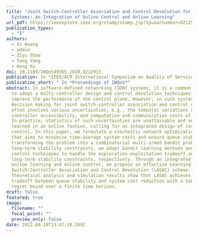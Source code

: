 ```yaml
---
title: "Joint Switch-Controller Association and Control Devolution for SDN
  Systems: An Integration of Online Control and Online Learning"
url_pdf: https://ieeexplore.ieee.org/stamp/stamp.jsp?tp=&arnumber=9212913
publication_types:
  - "1"
authors:
  - Xi Huang
  - admin
  - Ziyu Shao
  - Yang Yang
  - Hong Xu
doi: 10.1109/IWQoS49365.2020.9212913
publication: In *IEEE/ACM International Symposium on Quality of Service*
publication_short: " In *Proceedings of IWQoS*"
abstract: In software-defined networking (SDN) systems, it is a common practice
  to adopt a multi-controller design and control devolution techniques to
  improve the performance of the control plane. However, in such systems the
  decision making for joint switch-controller association and control devolution
  often involves various uncertainties, e.g., the temporal variations of
  controller accessibility, and computation and communication costs of switches.
  In practice, statistics of such uncertainties are unattainable and need to be
  learned in an online fashion, calling for an integrated design of learning and
  control. In this paper, we formulate a stochastic network optimization problem
  that aims to minimize time-average system costs and ensure queue stability. By
  transforming the problem into a combinatorial multi-armed bandit problem with
  long-term stability constraints, we adopt bandit learning methods and optimal
  control techniques to handle the exploration-exploitation tradeoff and
  long-term stability constraints, respectively. Through an integrated design of
  online learning and online control, we propose an effective Learning-Aided
  Switch-Controller Association and Control Devolution (LASAC) scheme. Our
  theoretical analysis and simulation results show that LASAC achieves a tunable
  tradeoff between queue stability and system cost reduction with a sublinear
  regret bound over a finite time horizon.
draft: false
featured: true
image:
  filename: ""
  focal_point: ""
  preview_only: false
date: 2022-04-18T13:47:18.249Z
---
```

